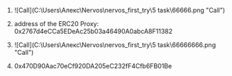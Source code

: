 1. ![Call](C:\Users\Алекс\Nervos\nervos_first_try\5 task\66666.png "Call")

2. address of the ERC20 Proxy: 0x2767d4eCCa5EDeAc25b03a46490A0abcA8F11382

3. ![Call](C:\Users\Алекс\Nervos\nervos_first_try\5 task\66666666.png "Call")

4. 0x470D90Aac70eCf920DA205eC232fF4Cfb6FB01Be
   